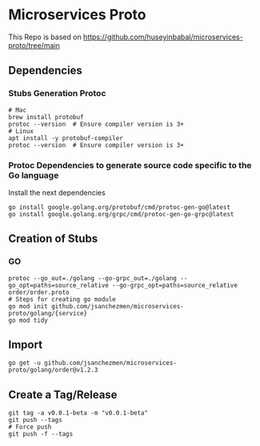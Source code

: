# Microservices Proto

This Repo is based on https://github.com/huseyinbabal/microservices-proto/tree/main

## Dependencies

 ### Stubs Generation Protoc
 ```
 # Mac
 brew install protobuf
 protoc --version  # Ensure compiler version is 3+
 # Linux
 apt install -y protobuf-compiler
 protoc --version  # Ensure compiler version is 3+
 ```

### Protoc Dependencies to generate source code specific to the Go language
Install the next dependencies
```
go install google.golang.org/protobuf/cmd/protoc-gen-go@latest
go install google.golang.org/grpc/cmd/protoc-gen-go-grpc@latest
```

## Creation of Stubs

### GO
```
protoc --go_out=./golang --go-grpc_out=./golang --go_opt=paths=source_relative --go-grpc_opt=paths=source_relative order/order.proto
# Steps for creating go module
go mod init github.com/jsanchezmen/microservices-proto/golang/{service}
go mod tidy
```

## Import

```
go get -u github.com/jsanchezmen/microservices-proto/golang/order@v1.2.3
```

## Create a Tag/Release

```
git tag -a v0.0.1-beta -m "v0.0.1-beta"
git push --tags
# Force push
git push -f --tags
```
